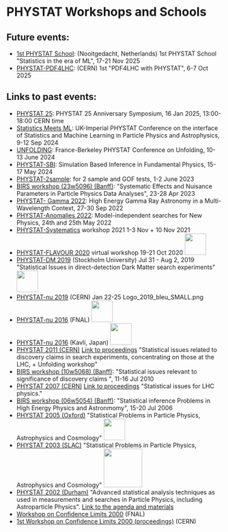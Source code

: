 # PHYSTAT Workshops and Schools

## Future events:

   * [1st PHYSTAT School](https://indico.cern.ch/event/1537633/): (Nooitgedacht, Netherlands) 1st PHYSTAT School "Statistics in the era of ML", 17-21 Nov 2025
   * [PHYSTAT-PDF4LHC](https://indico.cern.ch/event/1553776/): (CERN) 1st "PDF4LHC with PHYSTAT", 6-7 Oct 2025
        
## Links to past events: 

   * [PHYSTAT 25](https://indico.cern.ch/event/1465837/): PHYSTAT 25 Anniversary Symposium, 16 Jan 2025, 13:00-18:00 CERN time
   * [Statistics Meets ML](https://indico.cern.ch/event/1407421/): UK-Imperial PHYSTAT Conference on the interface of Statistics and Machine Learning in Particle Physics and Astrophysics, 9-12 Sep 2024 
   * [UNFOLDING](https://indico.cern.ch/event/1357972/): France-Berkeley PHYSTAT Conference on Unfolding, 10-13 June 2024
   * [PHYSTAT-SBI](https://indico.cern.ch/event/1355601/): Simulation Based Inference in Fundamental Physics, 15-17 May 2024
   * [PHYSTAT-2sample](https://indico.cern.ch/event/1258983/): for 2 sample and GOF tests, 1-2 June 2023
   * [BIRS workshop (23w5096) (Banff)](https://www.birs.ca/events/2023/5-day-workshops/23w5096): "Systematic Effects and Nuisance Parameters in Particle Physics Data Analyses", 23-28 Apr 2023
   * [PHYSTAT- Gamma 2022](https://indico.cern.ch/event/1122011/): High Energy Gamma Ray Astronomy in a Multi-Wavelength Context,   27-30 Sep 2022
   * [PHYSTAT-Anomalies 2022](https://indico.cern.ch/event/1138933/): Model-independent searches for New Physics, 24th and 25th May 2022
   * [PHYSTAT-Systematics](https://indico.cern.ch/event/1051224/) workshop 2021 1-3 Nov + 10 Nov 2021
   * [PHYSTAT-FLAVOUR 2020](https://indico.cern.ch/event/940874/) virtual workshop 19-21 Oct 2020 <img src="img/phystatfl20logo.png" style="width: 50px">
   * [PHYSTAT-DM 2019](https://indico.cern.ch/event/769726/) (Stockholm University) Jul 31 - Aug 2, 2019  "Statistical Issues in direct-detection Dark Matter search experiments" <img src="img/phystatdm_logo.png" style="width: 50px"> 
   * [PHYSTAT-nu 2019](https://indico.cern.ch/event/735431/) (CERN) Jan 22-25 Logo_2019_bleu_SMALL.png
   * [PHYSTAT-nu 2016](https://indico.fnal.gov/event/11906/) (FNAL) <img src="img/PHYSTAT_Logo.jpg" style="width: 50px">
   * [PHYSTAT-nu 2016](https://indico.ipmu.jp/indico/event/82/) (Kavli, Japan)  <img src="img/PhyStat-nu-LogoProposal-tiny.png" style="width: 50px">
   * [PHYSTAT 2011 (CERN)](https://indico.cern.ch/event/107747/)   [Link to proceedings](https://cds.cern.ch/record/1306523/files/CERN-2011-006.pdf?version=1)  "Statistical issues related to discovery claims in search experiments, concentrating on those at the LHC, + Unfolding workshop"
   * [BIRS workshop (10w5068) (Banff)](https://www.birs.ca/events/2010/5-day-workshops/10w5068): "Statistical issues relevant to significance of discovery claims ",   11-16 Jul 2010
   * [PHYSTAT 2007 (CERN)](https://phystat-lhc.web.cern.ch/)   [Link to proceedings](https://cds.cern.ch/record/1021125?ln=de)  "Statistical issues for LHC physics."
   * [BIRS workshop (06w5054) (Banff)](https://www.birs.ca/events/2006/5-day-workshops/06w5054): "Statistical inference Problems in High Energy Physics and Astronmomy",   15-20 Jul 2006
   * [PHYSTAT 2005 (Oxford)](https://confs.physics.ox.ac.uk/phystat05/) "Statistical Problems in Particle Physics, Astrophysics and Cosmology"  <img src="img/heads.jpeg" style="width: 50px">
   * [PHYSTAT 2003 (SLAC)](https://www.slac.stanford.edu/econf/C030908/) "Statistical Problems in Particle Physics, Astrophysics and Cosmology" <img src="img/top-20030904_01.png" style="width: 90px"> 
   * [PHYSTAT 2002 (Durham)](https://www.ippp.dur.ac.uk/Workshops/02/statistics/)  "Advanced statistical analysis techniques as used in measurements and searches in Particle Physics, including Astroparticle Physics". [Link to the agenda and materials](https://www.ippp.dur.ac.uk/Workshops/02/statistics/program.shtml)
   * [Workshop on Confidence Limits 2000](https://conferences.fnal.gov/cl2k/) (FNAL)
   * [1st Workshop on Confidence Limits 2000 (proceedings)](https://cds.cern.ch/record/411537?ln=de) (CERN)
